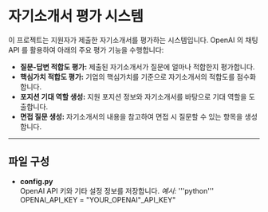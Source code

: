 # 자기소개서 평가 시스템

이 프로젝트는 지원자가 제출한 자기소개서를 평가하는 시스템입니다. OpenAI 의 채팅 API 를 활용하여 아래의 주요 평가 기능을 수행합니다:

- **질문-답변 적합도 평가:** 제출된 자기소개서가 질문에 얼마나 적합한지 평가합니다.
- **핵심가치 적합도 평가:** 기업의 핵심가치를 기준으로 자기소개서의 적합도를 점수화합니다.
- **포지션 기대 역할 생성:** 지원 포지션 정보와 자기소개서를 바탕으로 기대 역할을 도출합니다.
- **면접 질문 생성:** 자기소개서의 내용을 참고하여 면접 시 질문할 수 있는 항목을 생성합니다.

---

## 파일 구성

- **config.py**  
 OpenAI API 키와 기타 설정 정보를 저장합니다.
  _예시:_
 '''python'''
  OPENAI_API_KEY = "YOUR_OPENAI"_API_KEY"
